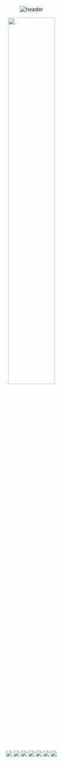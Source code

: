 <div align="center">
  
![header](https://capsule-render.vercel.app/api?type=cylinder&color=1E90FF&height=150&section=header&text=2jin_ho&fontColor=8A2BE2&fontSize=70&animation=fadeIn&fontAlignY=55)
</div>

<div align="center">
  
<a href="s">
  <img align="center" src="https://github-readme-stats.vercel.app/api?username=bainaryho&theme=transparent&show_icons=true" width="50%" />
</a>
</div>

<div align="center">
<img src="https://img.shields.io/badge/JAVA-007396?style=for-the-badge&logo=java&logoColor=white">
<img src="https://img.shields.io/badge/Python-3766AB?style=flat-square&logo=Python&logoColor=white">
<img src="https://img.shields.io/badge/MySQL-4479A1?style=for-the-badge&logo=MySQL&logoColor=white">
<img src="https://img.shields.io/badge/Oracle-F80000?style=for-the-badge&logo=Oracle&logoColor=white">
<img src="https://img.shields.io/badge/Eclipse-2C2255?style=for-the-badge&logo=Eclipse%20IDE&logoColor=white">
<img src="https://img.shields.io/badge/github-181717?style=for-the-badge&logo=github&logoColor=white">
<img src="https://img.shields.io/badge/aws-232F3E?style=for-the-badge&logo=aws&logoColor=white">
</div>
